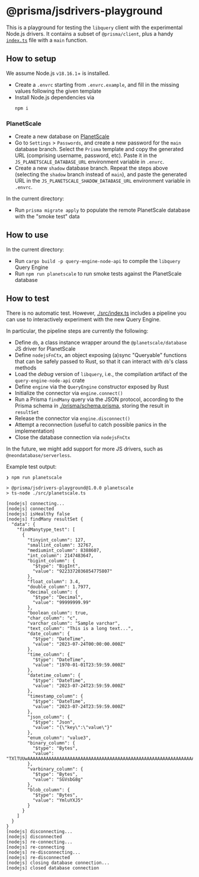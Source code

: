 # @prisma/jsdrivers-playground

This is a playground for testing the `libquery` client with the experimental Node.js drivers.
It contains a subset of `@prisma/client`, plus a handy [`index.ts`](./src/index.ts) file with a `main` function.

## How to setup

We assume Node.js `v18.16.1`+ is installed.

- Create a `.envrc` starting from `.envrc.example`, and fill in the missing values following the given template
- Install Node.js dependencies via
  ```bash
  npm i
  ```

### PlanetScale

- Create a new database on [PlanetScale](https://planetscale.com/)
- Go to `Settings` > `Passwords`, and create a new password for the `main` database branch. Select the `Prisma` template and copy the generated URL (comprising username, password, etc). Paste it in the `JS_PLANETSCALE_DATABASE_URL` environment variable in `.envrc`.
- Create a new `shadow` database branch. Repeat the steps above (selecting the `shadow` branch instead of `main`), and paste the generated URL in the `JS_PLANETSCALE_SHADOW_DATABASE_URL` environment variable in `.envrc`.

In the current directory:
- Run `prisma migrate apply` to populate the remote PlanetScale database with the "smoke test" data

## How to use

In the current directory:
- Run `cargo build -p query-engine-node-api` to compile the `libquery` Query Engine
- Run `npm run planetscale` to run smoke tests against the PlanetScale database

## How to test

There is no automatic test. However, [./src/index.ts](./src/index.ts) includes a pipeline you can use to interactively experiment with the new Query Engine.

In particular, the pipeline steps are currently the following:

- Define `db`, a class instance wrapper around the `@planetscale/database` JS driver for PlanetScale
- Define `nodejsFnCtx`, an object exposing (a)sync "Queryable" functions that can be safely passed to Rust, so that it can interact with `db`'s class methods
- Load the *debug* version of `libquery`, i.e., the compilation artifact of the `query-engine-node-api` crate
- Define `engine` via the `QueryEngine` constructor exposed by Rust
- Initialize the connector via `engine.connect()`
- Run a Prisma `findMany` query via the JSON protocol, according to the Prisma schema in [./prisma/schema.prisma](./prisma/schema.prisma), storing the result in `resultSet`
- Release the connector via `engine.disconnect()`
- Attempt a reconnection (useful to catch possible panics in the implementation)
- Close the database connection via `nodejsFnCtx`

In the future, we might add support for more JS drivers, such as `@neondatabase/serverless`.

Example test output:

```
❯ npm run planetscale

> @prisma/jsdrivers-playground@1.0.0 planetscale
> ts-node ./src/planetscale.ts

[nodejs] connecting...
[nodejs] connected
[nodejs] isHealthy false
[nodejs] findMany resultSet {
  "data": {
    "findManytype_test": [
      {
        "tinyint_column": 127,
        "smallint_column": 32767,
        "mediumint_column": 8388607,
        "int_column": 2147483647,
        "bigint_column": {
          "$type": "BigInt",
          "value": "9223372036854775807"
        },
        "float_column": 3.4,
        "double_column": 1.7977,
        "decimal_column": {
          "$type": "Decimal",
          "value": "99999999.99"
        },
        "boolean_column": true,
        "char_column": "c",
        "varchar_column": "Sample varchar",
        "text_column": "This is a long text...",
        "date_column": {
          "$type": "DateTime",
          "value": "2023-07-24T00:00:00.000Z"
        },
        "time_column": {
          "$type": "DateTime",
          "value": "1970-01-01T23:59:59.000Z"
        },
        "datetime_column": {
          "$type": "DateTime",
          "value": "2023-07-24T23:59:59.000Z"
        },
        "timestamp_column": {
          "$type": "DateTime",
          "value": "2023-07-24T23:59:59.000Z"
        },
        "json_column": {
          "$type": "Json",
          "value": "{\"key\":\"value\"}"
        },
        "enum_column": "value3",
        "binary_column": {
          "$type": "Bytes",
          "value": "TXlTUUwAAAAAAAAAAAAAAAAAAAAAAAAAAAAAAAAAAAAAAAAAAAAAAAAAAAAAAAAAAAAAAAAAAAAAAAAAAAAAAA=="
        },
        "varbinary_column": {
          "$type": "Bytes",
          "value": "SGVsbG8g"
        },
        "blob_column": {
          "$type": "Bytes",
          "value": "YmluYXJ5"
        }
      }
    ]
  }
}
[nodejs] disconnecting...
[nodejs] disconnected
[nodejs] re-connecting...
[nodejs] re-connecting
[nodejs] re-disconnecting...
[nodejs] re-disconnected
[nodejs] closing database connection...
[nodejs] closed database connection
```
